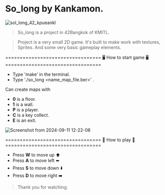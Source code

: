 # So_long by Kankamon.

![sol_long_42_kpueankl](https://github.com/user-attachments/assets/5bf03460-bc28-4102-8a8e-4ae9696f26da)

> So_long is a project in 42Bangkok of KMITL.

> Project is a very small 2D game. It's built to make work with textures, Sprites. And some very basic gameplay elements.

================================= 🖥 How to start game 🖥 =================================
- Type 'make' in the terminal.
- Type './so_long <name_map_file.ber>' .

Can create maps with
- **0** is a floor.
- **1** is a wall.
- **P** is a player.
- **C** is a key collect.
- **E** is an exit.

![Screenshot from 2024-09-11 12-22-08](https://github.com/user-attachments/assets/4c093cbf-8595-49a2-8ae8-6d3276d3fa8b)

================================= 👾 How to play 👾 =================================
- Press **W** to move up ⬆️
- Press **A** to move left ⬅️
- Press **S** to move down ⬇️
- Press **D** to move right ➡️



> Thank you for watching. 
